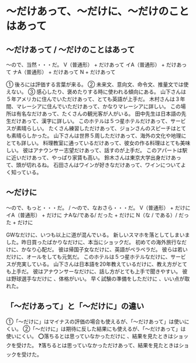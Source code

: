 # 〜だけあって、〜だけに、〜だけのことはあって


## 〜だけあって / 〜だけのことはあって
〜ので、当然・・・だ。
V（普通形） + だけあって イA（普通形） + だけあって ナA（普通形） + だけあって N + だけあって


① 後ろには評価する言葉が来る。 ② 未来文、意向文、命令文、推量文では使えない。 ③ 感心したり、褒めたりする時に使われる傾向にある。
山下さんは５年アメリカに住んでいただけあって、とても英語が上手だ。
木村さんは３年間、マレーシアに住んでいただけあって、かなりマレーシアに詳しい。
この場所は有名なだけあって、たくさんの観光客が人がいる。
田中先生は日本語の先生だけあって、漢字に詳しい。
このホテルは５つ星ホテルだけあって、サービスが素晴らしい。
たくさん練習しただけあって、ジョンさんのスピーチはとても素晴らしかった。
山下さんは世界５周しただけあって、海外の文化や地理にとても詳しい。
料理教室に通っているだけあって、彼女の作る料理はとても美味しい。
彼はアナウンサー志望だけあって、話すのが上手だ。
このアパートは駅に近いだけあって、やっぱり家賃も高い。
鈴木さんは東京大学出身だけあって、頭が切れるね。
石田さんはワインが好きなだけあって、ワインについてよく知っている。

## 〜だけに
〜ので、もっと・・・だ。 / 〜ので、なおさら・・・だ。
V（普通形） + だけに イA（普通形） + だけに ナAな/である/ だった + だけに N（な / である）/ だった + だけに


GWなだけに、いつも以上に道が混んでいる。
新しいスマホを落としてしまいました。昨日買ったばかりなだけに、本当にショックだ。
初めての海外旅行なだけに、かなり心配だ。
彼は帰国子女なだけに、英語がペラペラだ。
彼らは若いだけに、オールをしても元気だ。
このホテルは５つ星ホテルなだけに、サービスが充実している。
山下さんは日本語を20年教えているだけに、教え方がとても上手だ。
彼はアナウンサーなだけに、話し方がとても上手で聞きやすい。
彼は野球選手なだけに 、体格がいい。
早く試験の準備をしただけに 、いい点が取れた。

## 「〜だけあって」と「〜だけに」の違い
①「〜だけに」はマイナスの評価の場合も使えるが、「〜だけあって」は使いにくい。
②「〜だけに」は期待に反した結果にも使えるが、「〜だけあって」は使いにくい。
⭕️落ちるとは思っていなかっただけに 、結果を見たときはショックを受けた。
❓落ちるとは思っていなかっただけあって、結果を見たときはショックを受けた。